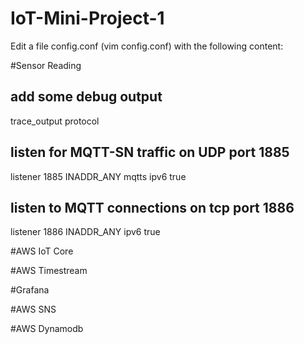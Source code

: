 # IoT-Mini-Project-1

Edit a file config.conf (vim config.conf) with the following content:

#Sensor Reading

## add some debug output
trace_output protocol
   
## listen for MQTT-SN traffic on UDP port 1885
listener 1885 INADDR_ANY mqtts
  ipv6 true
   
## listen to MQTT connections on tcp port 1886
listener 1886 INADDR_ANY
  ipv6 true




#AWS IoT Core



#AWS Timestream 




#Grafana




#AWS SNS



#AWS Dynamodb






